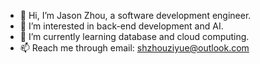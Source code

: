 - 👋 Hi, I’m Jason Zhou, a software development engineer.
- 👀 I’m interested in back-end development and AI.
- 🌱 I’m currently learning database and cloud computing.
- 📫 Reach me through email: shzhouziyue@outlook.com

<!---
jason424217/jason424217 is a ✨ special ✨ repository because its `README.md` (this file) appears on your GitHub profile.
You can click the Preview link to take a look at your changes.
--->
